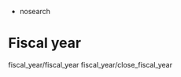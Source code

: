   - nosearch

# Fiscal year

<div class="toctree" data-titlesonly="">

fiscal\_year/fiscal\_year fiscal\_year/close\_fiscal\_year

</div>

